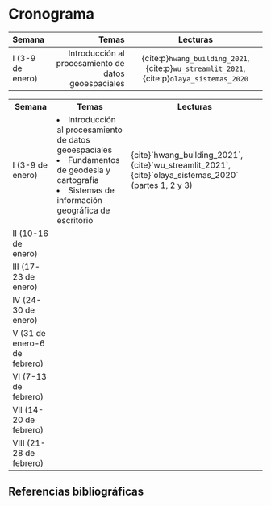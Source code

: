 # Cronograma

| Semana | Temas | Lecturas |
| :- | -: | :-: |
| I (3-9 de enero) | Introducción al procesamiento de datos geoespaciales | {cite:p}`hwang_building_2021`, {cite:p}`wu_streamlit_2021`, {cite:p}`olaya_sistemas_2020`

<table>
  <tr>
    <th>Semana</th>
    <th>Temas</th>
    <th>Lecturas</th>      
  </tr>
  <tr>
    <td>I (3-9 de enero)</td>
    <td>
      <li>Introducción al procesamiento de datos geoespaciales</li>
      <li>Fundamentos de geodesia y cartografía</li>
      <li>Sistemas de información geográfica de escritorio</li>
    </td>      
    <td>
      <p>{cite}`hwang_building_2021`, {cite}`wu_streamlit_2021`, {cite}`olaya_sistemas_2020` (partes 1, 2 y 3)</p>
    </td>
  </tr>
  <tr>
    <td>II (10-16 de enero)</td>
    <td></td>      
  </tr>
  <tr>
    <td>III (17-23 de enero)</td>
    <td></td>      
  </tr>
  <tr>
    <td>IV (24-30 de enero)</td>
    <td></td>      
  </tr>
  <tr>
    <td>V (31 de enero-6 de febrero)</td>
    <td></td>      
  </tr>
  <tr>
    <td>VI (7-13 de febrero)</td>
    <td></td>      
  </tr>
  <tr>
    <td>VII (14-20 de febrero)</td>
    <td></td>      
  </tr>
  <tr>
    <td>VIII (21-28 de febrero)</td>
    <td></td>      
  </tr>  
</table>

## Referencias bibliográficas
```{bibliography}
```